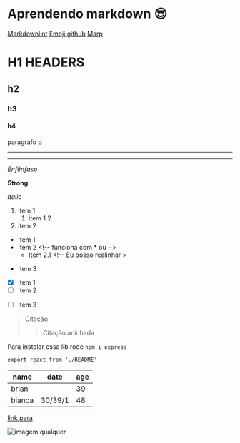 <!-- markdownlint-disable -->
<!-- https://github.com/DavidAnson/markdownlint 
<!-- https://marp.app/ 
<!-- https://github.com/ikatyang/emoji-cheat-sheet/blob/master/README.md -->

# Aprendendo markdown  :sunglasses:
[Markdownlint](https://github.com/DavidAnson/markdownlint)
[Emoji github](https://github.com/ikatyang/emoji-cheat-sheet/blob/master/README.md)
[Marp](https://marp.app/)

<!--- HEADING --->
# H1 HEADERS

## h2

### h3

#### h4

paragrafo p

<!--- DIVIDERS --->
---
***

<!--- Enfasis --->
*Enfênfase*

<!--- Strong --->
**Strong**

<!--- Italico --->
*Italic*

<!--- Lista ordenada --->
1. item 1
   1. item 1.2
2. item 2

<!--- Lista não ordenada --->
* Item 1
* Item 2      <!-- funciona com * ou - >
  - Item 2.1  <!-- Eu posso realinhar >
- Item 3

<!--- Check Box --->
- [x] Item 1
- [ ] Item 2
* [ ] Item 3

<!--- Citação --->
> Citação
> > Citação aninhada

<!-- inline code -->

Para instalar essa lib rode `npm i express`

<!-- Code Block --->
```javascrip
export react from './README' 
```

<!-- Tabelas --->
|name|date|age
|-|-|-
|brian||39
|bianca|30/39/1|48

<!-- link --->

[link para](www.google.com "Site de pesquisa")

<!-- imagem --->

![imagem qualquer](https://cdn.pixabay.com/photo/2017/06/27/21/37/lyrics-2448896_960_720.png)